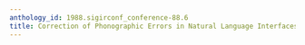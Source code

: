 ```yaml
---
anthology_id: 1988.sigirconf_conference-88.6
title: Correction of Phonographic Errors in Natural Language Interfaces
---
```

